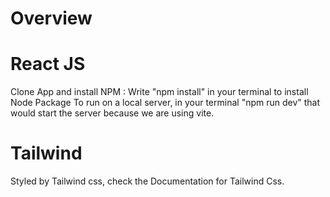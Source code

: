 # Overview
# React JS
Clone App and install NPM : Write "npm install" in your terminal to install Node Package
To run on a local server, in your terminal "npm run dev" that would start the server because we are using vite.
# Tailwind
Styled by Tailwind css, check the Documentation for Tailwind Css.